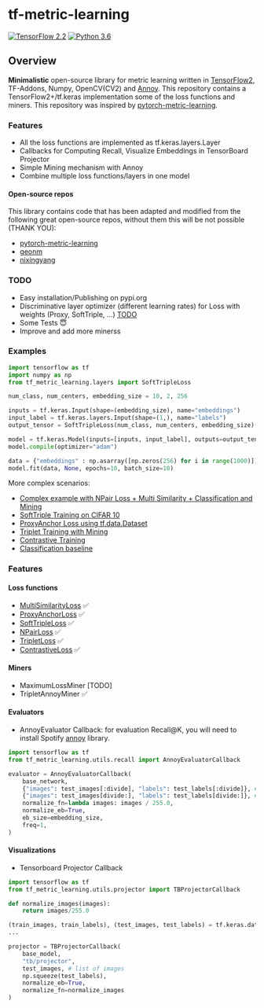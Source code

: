 # tf-metric-learning

[![TensorFlow 2.2](https://img.shields.io/badge/TensorFlow-2.2-FF6F00?logo=tensorflow)](https://github.com/tensorflow/tensorflow/releases/tag/v2.2.0) [![Python 3.6](https://img.shields.io/badge/Python-3.6-3776AB)](https://www.python.org/downloads/release/python-360/)

## Overview

**Minimalistic** open-source library for metric learning written in [TensorFlow2](https://github.com/tensorflow/tensorflow), TF-Addons, Numpy, OpenCV(CV2) and [Annoy](https://github.com/spotify/annoy). This repository contains a TensorFlow2+/tf.keras implementation some of the loss functions and miners. This repository was inspired by [pytorch-metric-learning](https://github.com/KevinMusgrave/pytorch-metric-learning).

### Features

* All the loss functions are implemented as tf.keras.layers.Layer
* Callbacks for Computing Recall, Visualize Embeddings in TensorBoard Projector
* Simple Mining mechanism with Annoy
* Combine multiple loss functions/layers in one model

#### Open-source repos
This library contains code that has been adapted and modified from the following great open-source repos, without them this will be not possible (THANK YOU):

* [pytorch-metric-learning](https://github.com/KevinMusgrave/pytorch-metric-learning)
* [geonm](https://github.com/geonm?tab=repositories)
* [nixingyang](https://github.com/nixingyang/Proxy-Anchor-Loss)

### TODO

* Easy installation/Publishing on pypi.org
* Discriminative layer optimizer (different learning rates) for Loss with weights (Proxy, SoftTriple, ...) [TODO](https://github.com/tensorflow/addons/pull/969)
* Some Tests 😇
* Improve and add more minerss

### Examples

```python
import tensorflow as tf
import numpy as np
from tf_metric_learning.layers import SoftTripleLoss

num_class, num_centers, embedding_size = 10, 2, 256

inputs = tf.keras.Input(shape=(embedding_size), name="embeddings")
input_label = tf.keras.layers.Input(shape=(1,), name="labels")
output_tensor = SoftTripleLoss(num_class, num_centers, embedding_size)(inputs, input_label)

model = tf.keras.Model(inputs=[inputs, input_label], outputs=output_tensor)
model.compile(optimizer="adam")

data = {"embeddings" : np.asarray([np.zeros(256) for i in range(1000)]), "labels": np.zeros(1000, dtype=np.float32)}
model.fit(data, None, epochs=10, batch_size=10)
```

More complex scenarios:

* [Complex example with NPair Loss + Multi Similarity + Classification and Mining](examples/npair.py)
* [SoftTriple Training on CIFAR 10](examples/softriple.py)
* [ProxyAnchor Loss using tf.data.Dataset](examples/proxyanchor.py)
* [Triplet Training with Mining](examples/triplet.py)
* [Contrastive Training](examples/contrastive.py)
* [Classification baseline](examples/classification.py)

### Features

#### Loss functions

* [MultiSimilarityLoss](https://arxiv.org/abs/1904.06627) ✅
* [ProxyAnchorLoss](https://arxiv.org/abs/2003.13911) ✅
* [SoftTripleLoss](https://arxiv.org/abs/1909.05235) ✅
* [NPairLoss](http://www.nec-labs.com/uploads/images/Department-Images/MediaAnalytics/papers/nips16_npairmetriclearning.pdf) ✅
* [TripletLoss](https://papers.nips.cc/paper/2795-distance-metric-learning-for-large-margin-nearest-neighbor-classification.pdf) ✅
* [ContrastiveLoss](http://yann.lecun.com/exdb/publis/pdf/hadsell-chopra-lecun-06.pdf) ✅

#### Miners

* MaximumLossMiner [TODO]
* TripletAnnoyMiner ✅

#### Evaluators

* AnnoyEvaluator Callback: for evaluation Recall@K, you will need to install Spotify [annoy](https://github.com/spotify/annoy) library.

```python
import tensorflow as tf
from tf_metric_learning.utils.recall import AnnoyEvaluatorCallback

evaluator = AnnoyEvaluatorCallback(
    base_network,
    {"images": test_images[:divide], "labels": test_labels[:divide]}, # images stored to index
    {"images": test_images[divide:], "labels": test_labels[divide:]}, # images to query
    normalize_fn=lambda images: images / 255.0,
    normalize_eb=True,
    eb_size=embedding_size,
    freq=1,
)
```

#### Visualizations

* Tensorboard Projector Callback

```python
import tensorflow as tf
from tf_metric_learning.utils.projector import TBProjectorCallback

def normalize_images(images):
    return images/255.0

(train_images, train_labels), (test_images, test_labels) = tf.keras.datasets.cifar10.load_data()
...

projector = TBProjectorCallback(
    base_model,
    "tb/projector",
    test_images, # list of images
    np.squeeze(test_labels),
    normalize_eb=True,
    normalize_fn=normalize_images
)
```
